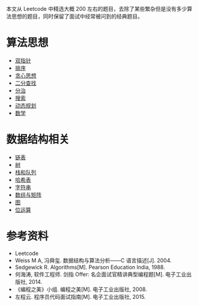 
本文从 Leetcode 中精选大概 200 左右的题目，去除了某些繁杂但是没有多少算法思想的题目，同时保留了面试中经常被问到的经典题目。

# 算法思想

- [双指针](Leetcode题解-双指针.md)
- [排序](Leetcode题解-排序.md)
- [贪心思想](Leetcode题解-贪心思想.md)
- [二分查找](Leetcode题解-二分查找.md)
- [分治](Leetcode题解-分治.md)
- [搜索](Leetcode题解-搜索.md)
- [动态规划](Leetcode题解-动态规划.md)
- [数学](Leetcode题解-数学.md)

# 数据结构相关

- [链表](Leetcode题解-链表.md)
- [树](Leetcode题解-树.md)
- [栈和队列](Leetcode题解-栈和队列.md)
- [哈希表](Leetcode题解-哈希表.md)
- [字符串](Leetcode题解-字符串.md)
- [数组与矩阵](Leetcode题解-数组与矩阵.md)
- [图](Leetcode题解-图.md)
- [位运算](Leetcode题解-位运算.md)

# 参考资料


- Leetcode
- Weiss M A, 冯舜玺. 数据结构与算法分析——C 语言描述[J]. 2004.
- Sedgewick R. Algorithms[M]. Pearson Education India, 1988.
- 何海涛, 软件工程师. 剑指 Offer: 名企面试官精讲典型编程题[M]. 电子工业出版社, 2014.
- 《编程之美》小组. 编程之美[M]. 电子工业出版社, 2008.
- 左程云. 程序员代码面试指南[M]. 电子工业出版社, 2015.

